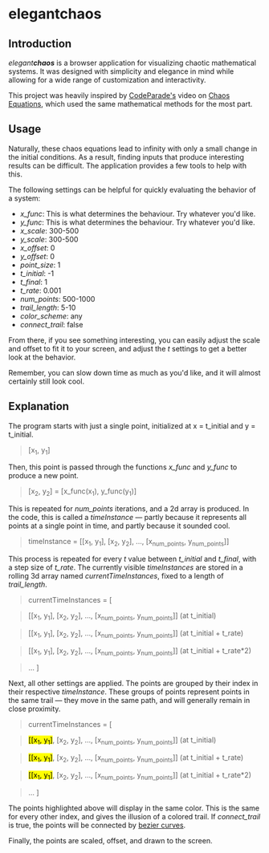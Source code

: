# elegant**chaos**

## Introduction

*elegant**chaos*** is a browser application for visualizing chaotic mathematical systems. It was designed with simplicity and elegance in mind while allowing for a wide range of customization and interactivity.

This project was heavily inspired by [CodeParade's](https://www.youtube.com/@CodeParade) video on [Chaos Equations](https://www.youtube.com/watch?v=fDSIRXmnVvk), which used the same mathematical methods for the most part.

## Usage

Naturally, these chaos equations lead to infinity with only a small change in the initial conditions. As a result, finding inputs that produce interesting results can be difficult. The application provides a few tools to help with this.

The following settings can be helpful for quickly evaluating the behavior of a system:
- *x_func*: This is what determines the behaviour. Try whatever you'd like.
- *y_func*: This is what determines the behaviour. Try whatever you'd like.
- *x_scale*: 300-500
- *y_scale*: 300-500
- *x_offset*: 0
- *y_offset*: 0
- *point_size*: 1
- *t_initial*: -1
- *t_final*: 1
- *t_rate*: 0.001
- *num_points*: 500-1000
- *trail_length*: 5-10
- *color_scheme*: any
- *connect_trail*: false

From there, if you see something interesting, you can easily adjust the scale and offset to fit it to your screen, and adjust the *t* settings to get a better look at the behavior. 

Remember, you can slow down time as much as you'd like, and it will almost certainly still look cool.

## Explanation

The program starts with just a single point, initialized at x = t_initial and y = t_initial. 

> [x<sub>1</sub>, y<sub>1</sub>]

Then, this point is passed through the functions *x_func* and *y_func* to produce a new point. 

> [x<sub>2</sub>, y<sub>2</sub>] = [x_func(x<sub>1</sub>), y_func(y<sub>1</sub>)]

This is repeated for *num_points* iterations, and a 2d array is produced. In the code, this is called a *timeInstance* — partly because it represents all points at a single point in time, and partly because it sounded cool.

> timeInstance = [[x<sub>1</sub>, y<sub>1</sub>], [x<sub>2</sub>, y<sub>2</sub>], ..., [x<sub>num_points</sub>, y<sub>num_points</sub>]]

This process is repeated for every *t* value between *t_initial* and *t_final*, with a step size of *t_rate*. The currently visible *timeInstances* are stored in a rolling 3d array named *currentTimeInstances*, fixed to a length of *trail_length*.

> currentTimeInstances = [

> [[x<sub>1</sub>, y<sub>1</sub>], [x<sub>2</sub>, y<sub>2</sub>], ..., [x<sub>num_points</sub>, y<sub>num_points</sub>]] (at t_initial)

> [[x<sub>1</sub>, y<sub>1</sub>], [x<sub>2</sub>, y<sub>2</sub>], ..., [x<sub>num_points</sub>, y<sub>num_points</sub>]] (at t_initial + t_rate)

> [[x<sub>1</sub>, y<sub>1</sub>], [x<sub>2</sub>, y<sub>2</sub>], ..., [x<sub>num_points</sub>, y<sub>num_points</sub>]] (at t_initial + t_rate*2)

> ... ]

Next, all other settings are applied. The points are grouped by their index in their respective *timeInstance*. These groups of points represent points in the same trail — they move in the same path, and will generally remain in close proximity.

> currentTimeInstances = [

> <mark>[[x<sub>1</sub>, y<sub>1</sub>]</mark>, [x<sub>2</sub>, y<sub>2</sub>], ..., [x<sub>num_points</sub>, y<sub>num_points</sub>]] (at t_initial)

> <mark>[[x<sub>1</sub>, y<sub>1</sub>]</mark>, [x<sub>2</sub>, y<sub>2</sub>], ..., [x<sub>num_points</sub>, y<sub>num_points</sub>]] (at t_initial + t_rate)

> <mark>[[x<sub>1</sub>, y<sub>1</sub>]</mark>, [x<sub>2</sub>, y<sub>2</sub>], ..., [x<sub>num_points</sub>, y<sub>num_points</sub>]] (at t_initial + t_rate*2)

> ... ]

The points highlighted above will display in the same color. This is the same for every other index, and gives the illusion of a colored trail. If *connect_trail* is true, the points will be connected by [bezier curves](https://github.com/dobarkod/canvas-bezier-multiple).

Finally, the points are scaled, offset, and drawn to the screen.



